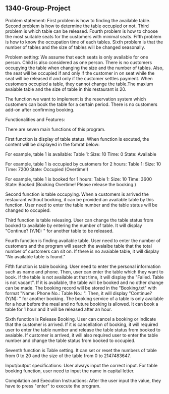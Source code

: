 ## 1340-Group-Project

Problem statement:
First problem is how to finding the available table. Second problem is how to determine the table occupied or not. Third problem is which table can be released. Fourth problem is how to choose the most suitable seats for the customers with minimal seats. Fifth problem is how to know the occupation time of each tables. Sixth problem is that the number of tables and the size of tables will be changed seasonally. 

Problem setting:
We assume that each seats is only available for one person. Child is also considered as one person. There is no customers occupying the table when changing the size and the number of tables. Also, the seat will be occupied if and only if the customer in on seat while the seat will be released if and only if the customer settles payment. When customers occupied a table, they cannot change the table.The maxium avaiable table and the size of table in this restaurant is 20. 

The function we want to implement is the reservation system which customers can book the table for a certain period. There is no customers add-on after confirming booking.

Functionalities and Features:

There are seven main functions of this program.

First function is display of table status. When function is excuted, the content will be displayed in the fomrat below:

For example, table 1 is available:
Table 1: 
Size: 10 Time: 0 State: Available

For example, table 1 is occupied by customers for 2 hours:
Table 1:
Size: 10 Time: 7200 State: Occupied (Overtime!)

For example, table 1 is booked for 1 hours:
Table 1:
Size: 10 Time: 3600 State: Booked (Booking Overtime! Please release the booking.)

Second function is table occupying. When a customers is arrived the restaurant without booking, it can be provided an available table by this function. User need to enter the table number and the table status will be changed to occupied.

Third function is table releasing. User can change the table status from booked to available by entering the number of table. It will display "Continue? (Y/N): " for another table to be released. 

Fourth function is finding available table. User need to enter the number of customers and the program will search the avaialbe table that the total number of customers can sit on. If there is no avaiable table, it will display "No available table is found."

Fifth function is table booking. User need to enter the personal information such as name and phone. Then, user can enter the table which they want to book. If the table is not available at that time, it will display the "Failed. Table is not vacant". If it is available, the table will be booked and no other change can be made. The booking record will be stored in the "Booking.txt" with format "Name: Phone No.: Table No.: ". Then, it will display "Continue? (Y/N): " for another booking. The booking service of a table is only available for a hour before the meal and no future booking is allowed. It can book a table for 1 hour and it will be released after an hour.

Sixth function is Release Booking. User can cancel a booking or indicate that the customer is arrived. If it is cancellation of booking, it will required user to enter the table number and release the table status from booked to avaiable. If customer is arrived, it will also required user to enter the table number and change the table status from booked to occupied.

Seventh function is Table setting. It can set or reset the numbers of table from 0 to 20 and the size of the table from 0 to 2147483647.

Input/output specifications:
User always input the correct input. For table booking function, user need to input the name in capital letter.

Compilation and Execution Instructions:
After the user input the value, they have to press "enter" to execute the program.
